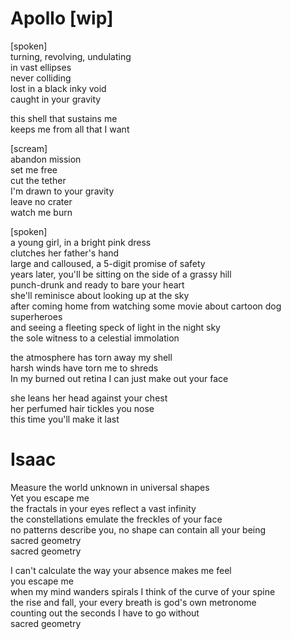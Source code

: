 # Apollo [wip]
[spoken]  
turning, revolving, undulating  
in vast ellipses  
never colliding  
lost in a black inky void  
caught in your gravity  
  
this shell that sustains me  
keeps me from all that I want  
  
[scream]  
abandon mission  
set me free  
cut the tether  
I'm drawn to your gravity  
leave no crater  
watch me burn  
  
[spoken]  
a young girl, in a bright pink dress  
clutches her father's hand  
large and calloused, a 5-digit promise of safety  
years later, you'll be sitting on the side of a grassy hill  
punch-drunk and ready to bare your heart  
she'll reminisce about looking up at the sky  
after coming home from watching some movie about cartoon dog superheroes  
and seeing a fleeting speck of light in the night sky  
the sole witness to a celestial immolation  
  
the atmosphere has torn away my shell  
harsh winds have torn me to shreds  
In my burned out retina I can just make out your face  
  
she leans her head against your chest  
her perfumed hair tickles you nose  
this time you'll make it last  
  
# Isaac
  
Measure the world unknown in universal shapes  
Yet you escape me  
the fractals in your eyes reflect a vast infinity  
the constellations emulate the freckles of your face  
no patterns describe you, no shape can contain all your being  
sacred geometry  
sacred geometry  

I can't calculate the way your absence makes me feel  
you escape me  
when my mind wanders spirals I think of the curve of your spine  
the rise and fall, your every breath is god's own metronome  
counting out the seconds I have to go without  
sacred geometry  